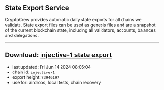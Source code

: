 ## State Export Service
CryptoCrew provides automatic daily state exports for all chains we validate. State export files can be used as genesis files and are a snapshot of the current blockchain state, including all validators, accounts, balances and delegations.

---
**Download: [injective-1 state export](https://dl-eu2.ccvalidators.com/SERVICE/injective/injective-1_export_73946197.json)**
---

- last updated: Fri Jun 14 2024 08:06:04
- chain id: `injective-1`
- export height: `73946197`
- use for: airdrops, local tests, chain recovery
